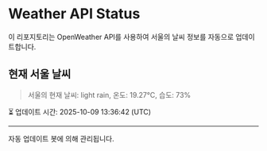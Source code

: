 
# Weather API Status

이 리포지토리는 OpenWeather API를 사용하여 서울의 날씨 정보를 자동으로 업데이트합니다.

## 현재 서울 날씨
> 서울의 현재 날씨: light rain, 온도: 19.27°C, 습도: 73%

⏳ 업데이트 시간: 2025-10-09 13:36:42 (UTC)

---
자동 업데이트 봇에 의해 관리됩니다.
